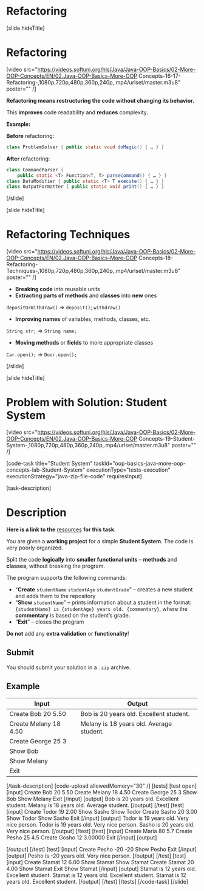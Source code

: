 # Refactoring

[slide hideTitle]

# Refactoring

[video src="https://videos.softuni.org/hls/Java/Java-OOP-Basics/02-More-OOP-Concepts/EN/02.Java-OOP-Basics-More-OOP Concepts-16-17-Refactoring-,1080p,720p,480p,360p,240p,.mp4/urlset/master.m3u8" poster="" /]

**Refactoring means restructuring the code without changing its behavior.**

This **improves** code readability and **reduces** complexity.

**Example:**

**Before** refactoring:

```java
class ProblemSolver { public static void doMagic() { … } }
```

**After** refactoring:

```java
class CommandParser { 
	public static <T> Function<T, T> parseCommand() { … } }
class DataModifier { public static <T> T execute() { … } }
class OutputFormatter { public static void print() { … } }
```
[/slide]

[slide hideTitle]

# Refactoring Techniques

[video src="https://videos.softuni.org/hls/Java/Java-OOP-Basics/02-More-OOP-Concepts/EN/02.Java-OOP-Basics-More-OOP Concepts-18-Refactoring-Techniques-,1080p,720p,480p,360p,240p,.mp4/urlset/master.m3u8" poster="" /]

- **Breaking code** into reusable units
- **Extracting parts of methods** and **classes** into **new** ones

`depositOrWithdraw()` => `deposit()`; `withdraw()`

- **Improving names** of variables, methods, classes, etc.

`String str;` => `String name;`

- **Moving methods** or **fields** to more appropriate classes

`Car.open();` => `Door.open();`

[/slide]

[slide hideTitle]
# Problem with Solution: Student System

[video src="https://videos.softuni.org/hls/Java/Java-OOP-Basics/02-More-OOP-Concepts/EN/02.Java-OOP-Basics-More-OOP Concepts-19-Student-System-,1080p,720p,480p,360p,240p,.mp4/urlset/master.m3u8" poster="" /]

[code-task title="Student System" taskId="oop-basics-java-more-oop-concepts-lab-Student-System" executionType="tests-execution" executionStrategy="java-zip-file-code" requiresInput]

[task-description]
# Description

**Here is a link to the** [resources](https://videos.softuni.org/resources/java/java-oop-basics/01-Java-OOP-basics-More-OOP-Concepts-Lab-Resources.zip) **for this task.**

You are given a **working project** for a simple **Student System**. The code is very poorly organized. 

Split the code **logically** into **smaller functional units** – **methods** and **classes**, without breaking the program.

The program supports the following commands:

- “**Create** `studentName` `studentAge` `studentGrade`” – creates a new student and adds them to the repository
- “**Show** `studentName`” – prints information about a student in the format:
`{studentName} is {studentAge} years old. {commentary}`, where the **commentary** is based on the student’s grade.
- “**Exit**” – closes the program

**Do not** add any **extra validation** or **functionality**!

## Submit

You should submit your solution in a `.zip` archive.

## Example
| **Input** | **Output** |
| --- | --- |
| Create Bob 20 5.50 | Bob is 20 years old. Excellent student. |
| Create Melany 18 4.50 | Melany is 18 years old. Average student. |
| Create George 25 3 |  |
| Show Bob |  |
| Show Melany |  |
| Exit |  |

[/task-description]
[code-upload allowedMemory="30" /]
[tests]
[test open]
[input]
Create Bob 20 5.50
Create Melany 18 4.50
Create George 25 3
Show Bob
Show Melany
Exit
[/input]
[output]
Bob is 20 years old. Excellent student.
Melany is 18 years old. Average student.
[/output]
[/test]
[test]
[input]
Create Todor 19 2.00
Show Sasho
Show Todor
Create Sasho 20 3.00
Show Todor
Show Sasho
Exit
[/input]
[output]
Todor is 19 years old. Very nice person.
Todor is 19 years old. Very nice person.
Sasho is 20 years old. Very nice person.
[/output]
[/test]
[test]
[input]
Create Maria 80 5.7
Create Pesho 25 4.5
Create Gosho 12 3.00000
Exit
[/input]
[output]

[/output]
[/test]
[test]
[input]
Create Pesho -20 -20
Show Pesho
Exit
[/input]
[output]
Pesho is -20 years old. Very nice person.
[/output]
[/test]
[test]
[input]
Create Stamat 12 6.00
Show Stamat
Show Stamat
Create Stamat 20 4.00
Show Stamat
Exit
Show Stamat
[/input]
[output]
Stamat is 12 years old. Excellent student.
Stamat is 12 years old. Excellent student.
Stamat is 12 years old. Excellent student.
[/output]
[/test]
[/tests]
[/code-task]
[/slide]
